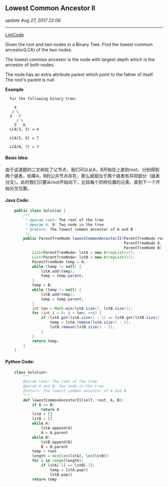 ## Lowest Common Ancestor II
_update Aug 27, 2017  22:06_

---
[LintCode](http://www.lintcode.com/en/problem/lowest-common-ancestor-ii/)

Given the root and two nodes in a Binary Tree. Find the lowest common ancestor(LCA) of the two nodes.

The lowest common ancestor is the node with largest depth which is the ancestor of both nodes.

The node has an extra attribute parent which point to the father of itself. The root's parent is null.

**Example**

      For the following binary tree:
      
        4
       / \
      3   7
         / \
        5   6
      LCA(3, 5) = 4
      
      LCA(5, 6) = 7
      
      LCA(6, 7) = 7

#### Basic Idea:
由于这道题的二叉树给了父节点，我们可以从A，B开始往上直到root，分别得到两个链表，如果A，B的公共节点存在，那么就相当于两个链表有共同部分（链表分叉）。此时我们只要从root开始向下，比较每个同样位置的元素，直到下一个开始分叉位置。

#### Java Code:
```java
    public class Solution {
        /**
         * @param root: The root of the tree
         * @param A, B: Two node in the tree
         * @return: The lowest common ancestor of A and B
         */
        public ParentTreeNode lowestCommonAncestorII(ParentTreeNode root,
                                                     ParentTreeNode A,
                                                     ParentTreeNode B) {
            List<ParentTreeNode> lstA = new ArrayList<>();
            List<ParentTreeNode> lstB = new ArrayList<>();
            ParentTreeNode temp = A;
            while (temp != null) {
                lstA.add(temp);
                temp = temp.parent;
            }
            temp = B;
            while (temp != null) {
                lstB.add(temp);
                temp = temp.parent;
            }
            int len = Math.min(lstA.size(), lstB.size());
            for (int i = 0; i < len; ++i) {
                if (lstA.get(lstA.size() - 1) == lstB.get(lstB.size() - 1)) {
                    temp = lstA.remove(lstA.size() - 1);
                    lstB.remove(lstB.size() - 1);
                }    
            }
            return temp;
        }
    }
```

#### Python Code:
```python
    class Solution:
        """
        @param root: The root of the tree
        @param A and B: Two node in the tree
        @return: The lowest common ancestor of A and B
        """ 
        def lowestCommonAncestorII(self, root, A, B):
            if A == B:
                return A
            lstA = []
            lstB = []
            while A:
                lstA.append(A)
                A = A.parent
            while B:
                lstB.append(B)
                B = B.parent
            temp = root
            length = min(len(lstA), len(lstB))
            for i in range(length):
                if lstA[-1] == lstB[-1]:
                    temp = lstA.pop()
                    lstB.pop()
            return temp
```   